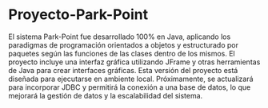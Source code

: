 # Proyecto-Park-Point
El sistema Park-Point fue desarrollado 100% en Java, aplicando los paradigmas de programación orientados a objetos y estructurado por paquetes según las funciones de las clases dentro de los mismos. El proyecto incluye una interfaz gráfica utilizando JFrame y otras herramientas de Java para crear interfaces gráficas.
Esta versión del proyecto está diseñada para ejecutarse en ambiente local. Próximamente, se actualizará para incorporar JDBC y permitirá la conexión a una base de datos, lo que mejorará la gestión de datos y la escalabilidad del sistema.


